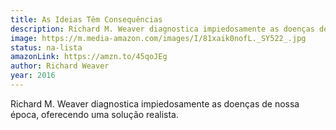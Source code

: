 ```yaml
---
title: As Ideias Têm Consequências
description: Richard M. Weaver diagnostica impiedosamente as doenças de nossa época, oferecendo uma solução realista.
image: https://m.media-amazon.com/images/I/81xaik0nofL._SY522_.jpg
status: na-lista
amazonLink: https://amzn.to/45qoJEg
author: Richard Weaver
year: 2016
---
```


Richard M. Weaver diagnostica impiedosamente as doenças de nossa época, oferecendo uma solução realista.